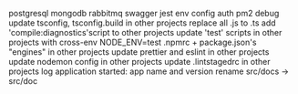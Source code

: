postgresql
mongodb
rabbitmq
swagger
jest
env
config
auth
pm2
debug
update tsconfig, tsconfig.build in other projects
replace all .js to .ts
add 'compile:diagnostics'script to other projects
update 'test' scripts in other projects with cross-env NODE_ENV=test
.npmrc + package.json's "engines" in other projects
update prettier and eslint in other projects
update nodemon config in other projects
update .lintstagedrc in other projects
log application started: app name and version
rename src/docs -> src/doc
